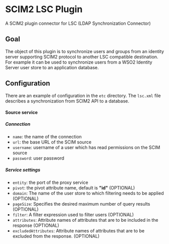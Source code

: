 # SCIM2 LSC Plugin

A SCIM2 plugin connector for LSC (LDAP Synchronization Connector)

## Goal
The object of this plugin is to synchronize users and groups from an identity server supporting SCIM2 protocol to another LSC compatible destination. For example it can be used to synchronize users from a WSO2 Identity Server user store to an application database.

## Configuration
There are an example of configuration in the `etc` directory. The `lsc.xml` file describes a synchronization from SCIM2 API to a database.

#### Source service

##### Connection
+ `name`: the name of the connection
+ `url`: the base URL of the SCIM source 
+ `username`: username of a user which has read permissions on the SCIM source 
+ `password`: user password

##### Service settings
+ `entity`: the port of the proxy service
+ `pivot`: the pivot attribute name, default is **"id"** (OPTIONAL)
+ `domain`: The name of the user store to which filtering needs to be applied  (OPTIONAL) 
+ `pageSize`: Specifies the desired maximum number of query results (OPTIONAL) 
+ `filter`: A filter expression used to filter users (OPTIONAL) 
+ `attributes`: Attribute names of attributes that are to be included in the response (OPTIONAL) 
+ `excludedAttributes`: Attribute names of attributes that are to be excluded from the response. (OPTIONAL) 


